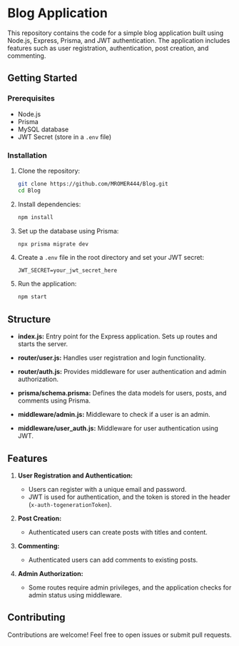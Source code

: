 # Blog Application

This repository contains the code for a simple blog application built using Node.js, Express, Prisma, and JWT authentication. The application includes features such as user registration, authentication, post creation, and commenting.

## Getting Started

### Prerequisites

- Node.js
- Prisma
- MySQL database
- JWT Secret (store in a `.env` file)

### Installation

1. Clone the repository:

    ```bash
    git clone https://github.com/MROMER444/Blog.git
    cd Blog
    ```

2. Install dependencies:

    ```bash
    npm install
    ```

3. Set up the database using Prisma:

    ```bash
    npx prisma migrate dev
    ```

4. Create a `.env` file in the root directory and set your JWT secret:

    ```
    JWT_SECRET=your_jwt_secret_here
    ```

5. Run the application:

    ```bash
    npm start
    ```

## Structure

- **index.js:** Entry point for the Express application. Sets up routes and starts the server.

- **router/user.js:** Handles user registration and login functionality.

- **router/auth.js:** Provides middleware for user authentication and admin authorization.

- **prisma/schema.prisma:** Defines the data models for users, posts, and comments using Prisma.

- **middleware/admin.js:** Middleware to check if a user is an admin.

- **middleware/user_auth.js:** Middleware for user authentication using JWT.

## Features

1. **User Registration and Authentication:**
   - Users can register with a unique email and password.
   - JWT is used for authentication, and the token is stored in the header (`x-auth-togenerationToken`).

2. **Post Creation:**
   - Authenticated users can create posts with titles and content.

3. **Commenting:**
   - Authenticated users can add comments to existing posts.

4. **Admin Authorization:**
   - Some routes require admin privileges, and the application checks for admin status using middleware.

## Contributing

Contributions are welcome! Feel free to open issues or submit pull requests.
